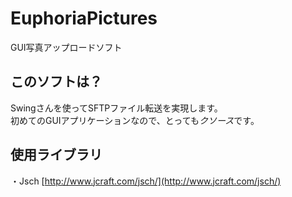 # EuphoriaPictures
GUI写真アップロードソフト

## このソフトは？
Swingさんを使ってSFTPファイル転送を実現します。  
初めてのGUIアプリケーションなので、とっても*クソース*です。

## 使用ライブラリ
・Jsch [http://www.jcraft.com/jsch/](http://www.jcraft.com/jsch/)

